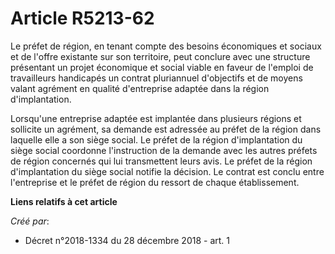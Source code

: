 # Article R5213-62

Le préfet de région, en tenant compte des besoins économiques et sociaux et de l'offre existante sur son territoire, peut
conclure avec une structure présentant un projet économique et social viable en faveur de l'emploi de travailleurs handicapés
un contrat pluriannuel d'objectifs et de moyens valant agrément en qualité d'entreprise adaptée dans la région
d'implantation.

Lorsqu'une entreprise adaptée est implantée dans plusieurs régions et sollicite un agrément, sa demande est adressée au
préfet de la région dans laquelle elle a son siège social. Le préfet de la région d'implantation du siège social coordonne
l'instruction de la demande avec les autres préfets de région concernés qui lui transmettent leurs avis. Le préfet de la
région d'implantation du siège social notifie la décision. Le contrat est conclu entre l'entreprise et le préfet de région du
ressort de chaque établissement.

**Liens relatifs à cet article**

_Créé par_:

  - Décret n°2018-1334 du 28 décembre 2018 - art. 1
